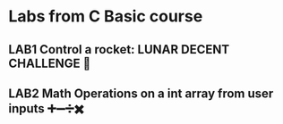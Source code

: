 # Labs from C Basic course

## LAB1 Control a rocket: LUNAR DECENT CHALLENGE :rocket:

## LAB2 Math Operations on a int array from user inputs ➕➖➗✖️ 
